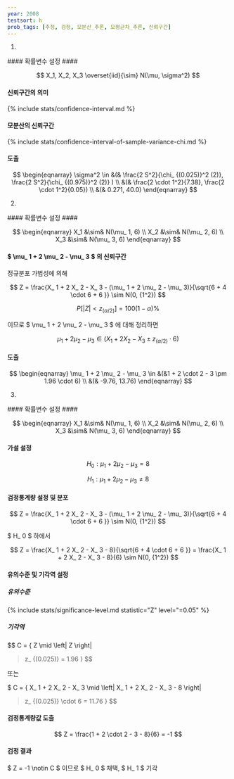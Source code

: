```yaml
---
year: 2008
testsort: h
prob_tags: [추정, 검정, 모분산_추론, 모평균차_추론, 신뢰구간]
---
```

1)

<div>
#### 확률변수 설정 ####

$$ X_1, X_2, X_3 \overset{iid}{\sim} N(\mu, \sigma^2) $$

#### 신뢰구간의 의미 ####

{% include stats/confidence-interval.md %}

#### 모분산의 신뢰구간 ####

{% include stats/confidence-interval-of-sample-variance-chi.md %}

#### 도출 ####

$$ \begin{eqnarray}
\sigma^2 \in &(& \frac{2 S^2}{\chi_ {(0.025)}^2 (2)}, \frac{2 S^2}{\chi_ {(0.975)}^2 (2)} )
\\ &(& \frac{2 \cdot 1^2}{7.38}, \frac{2 \cdot 1^2}{0.05})
\\ &(& 0.271, 40.0)
\end{eqnarray} $$

</div>

2)

<div>
#### 확률변수 설정 ####

$$ \begin{eqnarray}
X_1 &\sim& N(\mu_ 1, 6) \\
X_2 &\sim& N(\mu_ 2, 6) \\
X_3 &\sim& N(\mu_ 3, 6)
\end{eqnarray} $$
 
#### $ \mu_ 1 + 2 \mu_ 2 - \mu_ 3 $ 의 신뢰구간 ####

정규분포 가법성에 의해

$$ Z = \frac{X_ 1 + 2 X_ 2 - X_ 3 - (\mu_ 1 + 2 \mu_ 2 - \mu_ 3)}{\sqrt{6 + 4 \cdot 6 + 6 }} \sim N(0, {1^2}) $$

$$ P [\left|
Z \right|
< z_ {(\alpha / 2)}] = 100(1 - \alpha) \% $$

이므로 $ \mu_ 1 + 2 \mu_ 2 - \mu_ 3 $ 에 대해 정리하면

$$ \mu_ 1 + 2 \mu_ 2 - \mu_ 3 \in (X_ 1 + 2 X_ 2 - X_ 3 \pm z_ {(\alpha / 2)} \cdot 6) $$

#### 도출 ####

$$ \begin{eqnarray}
\mu_ 1 + 2 \mu_ 2 - \mu_ 3 \in &(&1 + 2 \cdot 2 - 3 \pm 1.96 \cdot 6) \\
&(& -9.76, 13.76)
\end{eqnarray} $$

</div>

3)

<div>
#### 확률변수 설정 ####

$$ \begin{eqnarray}
X_1 &\sim& N(\mu_ 1, 6) \\
X_2 &\sim& N(\mu_ 2, 6) \\
X_3 &\sim& N(\mu_ 3, 6)
\end{eqnarray} $$

#### 가설 설정 ####

$$ H_0 : \mu_ 1 + 2\mu_ 2 - \mu_ 3 = 8 $$

$$ H_1 : \mu_ 1 + 2\mu_ 2 - \mu_ 3 \neq 8 $$

#### 검정통계량 설정 및 분포 ####

$$ Z = \frac{X_ 1 + 2 X_ 2 - X_ 3 - (\mu_ 1 + 2 \mu_ 2 - \mu_ 3)}{\sqrt{6 + 4 \cdot 6 + 6 }} \sim N(0, {1^2}) $$

$ H_ 0 $ 하에서

$$ Z = \frac{X_ 1 + 2  X_ 2 - X_ 3 - 8}{\sqrt{6 + 4 \cdot 6 + 6 }} = \frac{X_ 1 + 2  X_ 2 - X_ 3 - 8}{6} \sim N(0, {1^2}) $$

#### 유의수준 및 기각역 설정 ####

##### 유의수준 #####

{% include stats/significance-level.md statistic="Z" level="=0.05" %}

##### 기각역 #####

$$ C = \{ Z \mid \left|
Z \right|
> z_ {(0.025)} = 1.96 \} $$

또는

$ C = \{ X_ 1 + 2  X_ 2 - X_ 3 \mid \left|
X_ 1 + 2  X_ 2 - X_ 3 - 8 \right|
> z_ {(0.025)} \cdot 6 = 11.76 \} $$

#### 검정통계량값 도출 ####

$$ Z = \frac{1 + 2 \cdot 2 - 3 - 8}{6} = -1 $$

#### 검정 결과 #####

$ Z = -1 \notin C $ 이므로 $ H_ 0 $ 채택, $ H_ 1 $ 기각

</div>